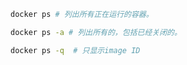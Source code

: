 ```bash
docker ps # 列出所有正在运行的容器。
```

```bash
docker ps -a # 列出所有的，包括已经关闭的。
```

```bash
docker ps -q  # 只显示image ID
```

